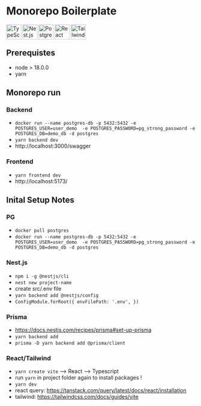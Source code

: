 # Monorepo Boilerplate

<img align="left" alt="TypeScript" width="40px" src="https://user-images.githubusercontent.com/41573499/129371694-5d17af2c-8109-4f0b-a809-760cc8895aa4.png" />
<img align="left" alt="Nest.js" width="40px" src="https://github.com/marwin1991/profile-technology-icons/assets/136815194/519bfaf3-c242-431e-a269-876979f05574" />
<img align="left" alt="Postgres" width="40px" src="https://user-images.githubusercontent.com/25181517/117208740-bfb78400-adf5-11eb-97bb-09072b6bedfc.png" />
<img align="left" alt="React" width="40px" src="https://user-images.githubusercontent.com/25181517/183897015-94a058a6-b86e-4e42-a37f-bf92061753e5.png"/>
<img align="left" alt="Tailwind" width="40px" src="https://user-images.githubusercontent.com/25181517/202896760-337261ed-ee92-4979-84c4-d4b829c7355d.png" /> <br/> <br/>

## Prerequistes

- node > 18.0.0
- yarn

## Monorepo run

### Backend

- `docker run --name postgres-db -p 5432:5432 -e POSTGRES_USER=user_demo 
-e POSTGRES_PASSWORD=pg_strong_password -e POSTGRES_DB=demo_db -d postgres`
- `yarn backend dev`
- http://localhost:3000/swagger

### Frontend

- `yarn frontend dev`
- http://localhost:5173/

## Inital Setup Notes

### PG

- `docker pull postgres`
- `docker run --name postgres-db -p 5432:5432 -e POSTGRES_USER=user_demo 
-e POSTGRES_PASSWORD=pg_strong_password -e POSTGRES_DB=demo_db -d postgres`

### Nest.js

- `npm i -g @nestjs/cli`
- `nest new project-name`
- create src/.env file
- `yarn backend add @nestjs/config`
- `ConfigModule.forRoot({ envFilePath: '.env', })`

### Prisma

- https://docs.nestjs.com/recipes/prisma#set-up-prisma
- `yarn backend add`
- `prisma -D yarn backend add @prisma/client`

### React/Tailwind

- `yarn create vite` --> React --> Typescript
- run `yarn` in project folder again to install packages !
- `yarn dev`
- react query: https://tanstack.com/query/latest/docs/react/installation
- tailwind: https://tailwindcss.com/docs/guides/vite
